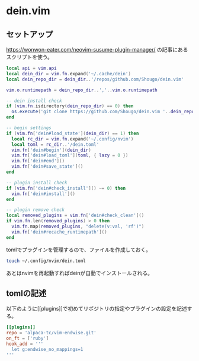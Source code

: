 # dein.vim

## セットアップ
https://wonwon-eater.com/neovim-susume-plugin-manager/ の記事にあるスクリプトを使う。

```lua
local api = vim.api
local dein_dir = vim.fn.expand('~/.cache/dein')
local dein_repo_dir = dein_dir..'/repos/github.com/Shougo/dein.vim'

vim.o.runtimepath = dein_repo_dir..','..vim.o.runtimepath

-- dein install check
if (vim.fn.isdirectory(dein_repo_dir) == 0) then
  os.execute('git clone https://github.com/Shougo/dein.vim '..dein_repo_dir)
end

-- begin settings
if (vim.fn['dein#load_state'](dein_dir) == 1) then
  local rc_dir = vim.fn.expand('~/.config/nvim')
  local toml = rc_dir..'/dein.toml'
  vim.fn['dein#begin'](dein_dir)
  vim.fn['dein#load_toml'](toml, { lazy = 0 })
  vim.fn['dein#end']()
  vim.fn['dein#save_state']()
end

-- plugin install check
if (vim.fn['dein#check_install']() ~= 0) then
  vim.fn['dein#install']()
end

-- plugin remove check
local removed_plugins = vim.fn['dein#check_clean']()
if vim.fn.len(removed_plugins) > 0 then
  vim.fn.map(removed_plugins, "delete(v:val, 'rf')")
  vim.fn['dein#recache_runtimepath']()
end
```

tomlでプラグインを管理するので、ファイルを作成しておく。
```sh
touch ~/.config/nvim/dein.toml
```

あとはnvimを再起動すればdeinが自動でインストールされる。

## tomlの記述
以下のように[[plugins]]で初めてリポジトリの指定やプラグインの設定を記述する。

```toml
[[plugins]]
repo = 'alpaca-tc/vim-endwise.git'
on_ft = ['ruby']
hook_add = '''
  let g:endwise_no_mappings=1
'''
```
